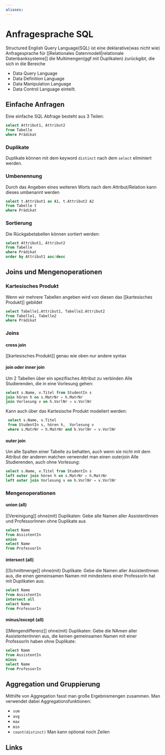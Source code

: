 ```yaml
---
aliases: 
---
```

# Anfragesprache SQL 
Structured English Query Language(SQL) ist eine deklarative(was nicht wie) Anfragesprache für [[Relationales Datenmodell|relationale Datenbanksysteme]] die Multimengen(ggf mit Duplikaten) zurückgibt, die sich in die Bereiche
- Data Query Language
- Data Definition Language
- Data Manipulation Language
- Data Control Language
einteilt.
## Einfache Anfragen
Eine einfache SQL Abfrage besteht aus 3 Teilen: 
```SQL
select Attribut1, Attribut2 
from Tabelle 
where Prädikat
```
 ### Duplikate
 Duplikate können mit dem keyword `distinct` nach dem `select` eliminiert werden.
 ### Umbenennung
 Durch das Angeben eines weiteren Worts nach dem Attribut/Relation kann dieses umbenannt werden
 ```SQL
 select t.Attribut1 as A1, t.Attribut2 A2
 from Tabelle t
 where Prädikat
 ```
 ### Sortierung
 Die Rückgabetabellen können sortiert werden:
 ```SQL
 select Attribut1, Attribut2
 from Tabelle
 where Prädikat
 order by Attribut1 asc/desc
 ```

 ## Joins und Mengenoperationen
 ### Kartesisches Produkt
 Wenn wir mehrere Tabellen angeben wird von diesen das [[kartesisches Produkt]] gebildet
 ```SQL
 select Tabelle1.Attribut1, Tabelle2.Attribut2
 from Tabelle1, Tabelle2
 where Prädikat
 ```
 ### Joins
 #### cross join
 [[kartesisches Produkt]] genau wie oben nur andere syntax
 #### join oder inner join
 Um 2 Tabellen über ein spezifisches Attribut zu verbinden
 Alle Studierenden, die in eine Vorlesung gehen:
 ```SQL
 select s.Name, v.Titel from StudentIn s
 join hören h on s.MatrNr = h.MatrNr
 join Vorlesung v on h.VorlNr = v.VorlNr 
 ```
Kann auch über das Kartesische Produkt modeliert werden:
```SQL
 select s.Name, v.Titel 
 from StudentIn s, hören h,  Vorlesung v
 where s.MatrNr = h.MatrNr and h.VorlNr = v.VorlNr 
```
 #### outer join
 Um alle Spalten einer Tabelle zu behalten, auch wenn sie nicht mit dem Attribut der anderen matchen verwendet man einen outerjoin
 Alle Studierenden, auch ohne Vorlesung:
```SQL
select s.Name, v.Titel from StudentIn s
left outer join hören h on s.MatrNr = h.MatrNr
left outer join Vorlesung v on h.VorlNr = v.VorlNr
```
### Mengenoperationen
#### union (all)
[[Vereinigung]] ohne(mit) Duplikaten:
Gebe alle Namen aller AssistentInnen und ProfessorInnen ohne Duplikate aus
```SQL
select Name
from AssistentIn
union
select Name
from ProfessorIn
```
#### intersect (all)
[[Schnittmenge]] ohne(mit) Duplikate:
Gebe die Namen aller AssistentInnen aus, die einen gemeinsamen Namen mit mindestens einer ProfessorIn hat mit Duplikaten aus:
```SQL
select Name
from AssistentIn
intersect all
select Name
from ProfessorIn
```
#### minus/except (all)
[[Mengendifferenz]] ohne(mit) Duplikaten:
Gebe die NAmen aller AssistentenInnen aus, die keinen gemeinsamen Namen mit einer ProfessorIn haben ohne Duplikate:
```SQL
select Name
from AssistentIn
minus
select Name
from ProfessorIn
```
## Aggregation und Gruppierung
Mithilfe von Aggregation fasst man große Ergebnismengen zusammen. Man verwendet dabei Aggregationsfunktionen:
- `sum`
- `avg`
- `max`
- `min`
- `count(distinct)`
Man kann optional noch Zeilen 

## Links